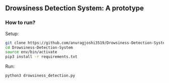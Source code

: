 ## Drowsiness Detection System: A prototype

### How to run?

Setup:

```bash
git clone https://github.com/anuragjoshi3519/Drowsiness-Detection-System.git
cd Drowsiness-Detection-System
source env/bin/activate
pip3 install -r requirements.txt

```

Run:

```bash
python3 drowsiness_detection.py
```
